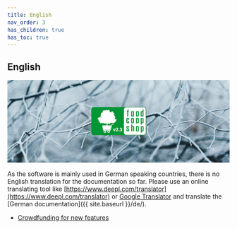 ```yaml
---
title: English
nav_order: 3
has_children: true
has_toc: true
---
```

## English

![](https://raw.githubusercontent.com/foodcoopshop/foodcoopshop/master/webroot/files/images/sliders/demo-slider.jpg)

As the software is mainly used in German speaking countries, there is no English translation for the documentation so far. Please use an online translating tool like [https://www.deepl.com/translator](https://www.deepl.com/translator) or [Google Translator](https://translate.google.com/translate?sl=de&tl=en&u=https%3A%2F%2Ffoodcoopshop.github.io%2Fde) and translate the [German documentation]({{ site.baseurl }}/de/).

* [Crowdfunding for new features](https://www.foodcoopshop.com/crowdfunding-weiterentwicklung)
